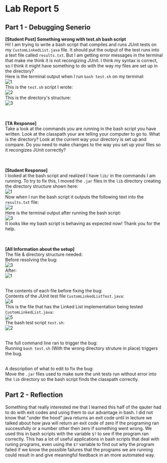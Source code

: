 # Lab Report 5


## Part 1 - Debugging Senerio
<b> [Student Post] Something wrong with test.sh bash script </b>
<br> Hi! I am trying to write a bash script that compiles and runs JUnit tests on my ```CustomLinkedList.java``` file. It should put the output of the test runs into
a text file called ```results.txt```. But I am getting error messages in the terminal that make me think it is not recongizing JUnit. I think my syntax is correct,
so I think it might have something to do with the way my files are set up in the directory?
<br>
Here is the terminal output when I run ```bash test.sh``` on my terminal:
<br>
![1](IntialPost2.jpg)
<br>
This is the ```test.sh``` script I wrote:
<br>
![2](IntialPost1.jpg)
<br>
This is the directory's structure:
<br>
![3](IntialPost3.jpg)
<br>
<br>
<br>


<b> [TA Response] </b>
<br> Take a look at the commands you are running in the bash script you have written. Look at the classpath your are telling your computer to go to. What is the directory? Look 
at the current way your directory is set up and compare. Do you need to make changes to the way you set up your files so it recongizes JUnit correctly?
<br>
<br>
<br>


<b> [Student Response] </b>
<br> I looked at the bash script and realized I have ```lib/``` in the commands I am running. To try to fix this, I moved the ```.jar``` files in the ```lib``` directory creating 
the directory structure shown here:
<br>
![1](Reponse1.jpg)
<br>
Now when I run the bash script it outputs the following text into the ```results.txt``` file:
<br>
![2](Reponse2.jpg)
<br>
Here is the terminal output after running the bash script:
<br>
![3](Reponse3.jpg)
<br>
It looks like my bash script is behaving as expected now! Thank you for the help.
<br>
<br>
<br>



<b> [All Information about the setup] </b>
<br>The file & directory structure needed:<br>
Before resolving the bug: <br>
![3](IntialPost3.jpg)
<br> After: <br>
![1](Reponse1.jpg)


<br>The contents of each file before fixing the bug:<br>
Contents of the JUnit test file ```CustomLinkedListTest.java```:
<br>
![4](IntialPost4.jpg)
<br>
This is the file that has the Linked List implementation being tested ```CustomLinkedList.java```:
<br>
![5](IntialPost5.jpg)
<br>
The bash test script ```test.sh```:
<br>
![2](IntialPost1.jpg)
<br>


<br>The full command line ran to trigger the bug:<br>
Running ```bash test.sh``` (With the wrong directory struture in place) triggers the bug.


<br>A description of what to edit to fix the bug:<br>
Move the ```.jar``` files used to make sure the unit tests run without error into the ```lib``` directory so the bash script finds the classpath
correctly.


## Part 2 - Reflection
Something that really interested me that I learned this half of the qauter had to do with exit codes and using them to our advantage in bash.
I did not know that "under the hood" java returns an exit code until in lecture we talked about how java will return an exit code of zero if
the programing ran successfully or a number other then zero if something went wrong. We used this in bash scripts with the variable ```$?``` to see if
the program ran correctly. This has a lot of useful applications in bash scripts that deal with runing programs, even using the ```$?``` variable to find
out why the program failed if we know the possible failures that the programs we are running could result in and give meaningful feedback in an
more automated way.
